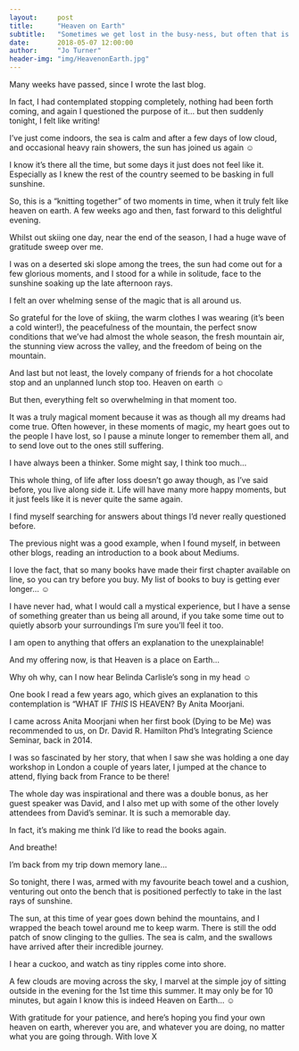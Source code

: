 ```yaml
---
layout:     post
title:      "Heaven on Earth"
subtitle:   "Sometimes we get lost in the busy-ness, but often that is where we find ourselves too..."
date:       2018-05-07 12:00:00
author:     "Jo Turner"
header-img: "img/HeavenonEarth.jpg"
---
```

Many weeks have passed, since I wrote the last blog. 

In fact, I had contemplated stopping completely, nothing had been forth coming, and again I questioned the purpose of it… but then suddenly tonight, I felt like writing!

I’ve just come indoors, the sea is calm and after a few days of low cloud, and occasional heavy rain showers, the sun has joined us again ☺

I know it’s there all the time, but some days it just does not feel like it. Especially as I knew the rest of the country seemed to be basking in full sunshine.

So, this is a “knitting together” of two moments in time, when it truly felt like heaven on earth. A few weeks ago and then, fast forward to this delightful evening.

Whilst out skiing one day, near the end of the season, I had a huge wave of gratitude sweep over me.

I was on a deserted ski slope among the trees, the sun had come out for a few glorious moments, and I stood for a while in solitude, face to the sunshine soaking up the late afternoon rays.

I felt an over whelming sense of the magic that is all around us.

So grateful for the love of skiing, the warm clothes I was wearing (it’s been a cold winter!), the peacefulness of the mountain, the perfect snow conditions that we’ve had almost the whole season, the fresh mountain air, the stunning view across the valley, and the freedom of being on the mountain.

And last but not least, the lovely company of friends for a hot chocolate stop and an unplanned lunch stop too. Heaven on earth ☺

But then, everything felt so overwhelming in that moment too.

It was a truly magical moment because it was as though all my dreams had come true. Often however, in these moments of magic, my heart goes out to the people I have lost, so I pause a minute longer to remember them all, and to send love out to the ones still suffering.

I have always been a thinker. Some might say, I think too much…

This whole thing, of life after loss doesn’t go away though, as I’ve said before, you live along side it. Life will have many more happy moments, but it just feels like it is never quite the same again.

I find myself searching for answers about things I’d never really questioned before.

The previous night was a good example, when I found myself, in between other blogs, reading an introduction to a book about Mediums. 

I love the fact, that so many books have made their first chapter available on line, so you can try before you buy.  My list of books to buy is getting ever longer… ☺

I have never had, what I would call a mystical experience, but I have a sense of something greater than us being all around, if you take some time out to quietly absorb your surroundings I’m sure you’ll feel it too.

I am open to anything that offers an explanation to the unexplainable!

And my offering now, is that Heaven is a place on Earth…

Why oh why, can I now hear Belinda Carlisle’s song in my head ☺

One book I read a few years ago, which gives an explanation to this contemplation is “WHAT IF *THIS* IS HEAVEN? By Anita Moorjani.

I came across Anita Moorjani when her first book (Dying to be Me) was recommended to us, on Dr. David R. Hamilton Phd’s Integrating Science Seminar, back in 2014.

I was so fascinated by her story, that when I saw she was holding a one day workshop in London a couple of years later, I jumped at the chance to attend, flying back from France to be there! 

The whole day was inspirational and there was a double bonus, as her guest speaker was David, and I also met up with some of the other lovely attendees from David’s seminar. It is such a memorable day.

In fact, it’s making me think I’d like to read the books again.

And breathe! 

I’m back from my trip down memory lane…

So tonight, there I was, armed with my favourite beach towel and a cushion, venturing out onto the bench that is positioned perfectly to take in the last rays of sunshine. 

The sun, at this time of year goes down behind the mountains, and I wrapped the beach towel around me to keep warm. There is still the odd patch of snow clinging to the gullies. The sea is calm, and the swallows have arrived after their incredible journey. 

I hear a cuckoo, and watch as tiny ripples come into shore. 

A few clouds are moving across the sky, I marvel at the simple joy of sitting outside in the evening for the 1st time this summer. It may only be for 10 minutes, but again I know this is indeed Heaven on Earth… ☺

With gratitude for your patience, and here’s hoping you find your own heaven on earth, wherever you are, and whatever you are doing, no matter what you are going through. With love X
